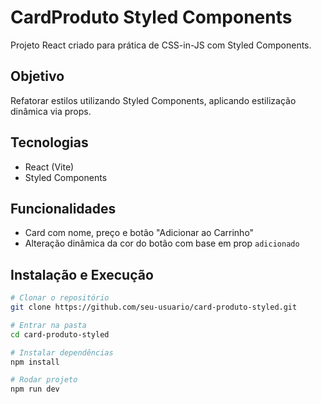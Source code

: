 # CardProduto Styled Components

Projeto React criado para prática de CSS-in-JS com Styled Components.

## Objetivo
Refatorar estilos utilizando Styled Components, aplicando estilização dinâmica via props.

## Tecnologias
- React (Vite)
- Styled Components

## Funcionalidades
- Card com nome, preço e botão "Adicionar ao Carrinho"
- Alteração dinâmica da cor do botão com base em prop `adicionado`

## Instalação e Execução
```bash
# Clonar o repositório
git clone https://github.com/seu-usuario/card-produto-styled.git

# Entrar na pasta
cd card-produto-styled

# Instalar dependências
npm install

# Rodar projeto
npm run dev

